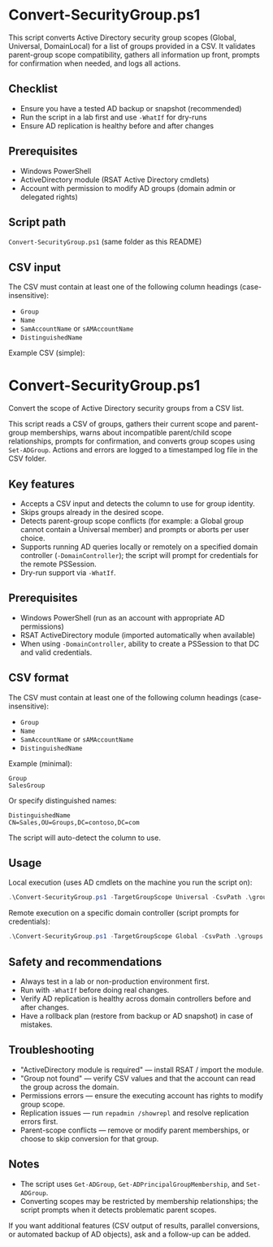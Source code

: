 # Convert-SecurityGroup.ps1

This script converts Active Directory security group scopes (Global, Universal, DomainLocal) for a list of groups provided in a CSV. It validates parent-group scope compatibility, gathers all information up front, prompts for confirmation when needed, and logs all actions.

## Checklist

- Ensure you have a tested AD backup or snapshot (recommended)
- Run the script in a lab first and use `-WhatIf` for dry-runs
- Ensure AD replication is healthy before and after changes

## Prerequisites

- Windows PowerShell
- ActiveDirectory module (RSAT Active Directory cmdlets)
- Account with permission to modify AD groups (domain admin or delegated rights)

## Script path

`Convert-SecurityGroup.ps1` (same folder as this README)

## CSV input


The CSV must contain at least one of the following column headings (case-insensitive):

- `Group`
- `Name`
- `SamAccountName` or `sAMAccountName`
- `DistinguishedName`

Example CSV (simple):

# Convert-SecurityGroup.ps1

Convert the scope of Active Directory security groups from a CSV list.

This script reads a CSV of groups, gathers their current scope and parent-group memberships, warns about incompatible parent/child scope relationships, prompts for confirmation, and converts group scopes using `Set-ADGroup`. Actions and errors are logged to a timestamped log file in the CSV folder.

## Key features

- Accepts a CSV input and detects the column to use for group identity.
- Skips groups already in the desired scope.
- Detects parent-group scope conflicts (for example: a Global group cannot contain a Universal member) and prompts or aborts per user choice.
- Supports running AD queries locally or remotely on a specified domain controller (`-DomainController`); the script will prompt for credentials for the remote PSSession.
- Dry-run support via `-WhatIf`.

## Prerequisites

- Windows PowerShell (run as an account with appropriate AD permissions)
- RSAT ActiveDirectory module (imported automatically when available)
- When using `-DomainController`, ability to create a PSSession to that DC and valid credentials.

## CSV format

The CSV must contain at least one of the following column headings (case-insensitive):

- `Group`
- `Name`
- `SamAccountName` or `sAMAccountName`
- `DistinguishedName`

Example (minimal):

```csv
Group
SalesGroup
```

Or specify distinguished names:

```csv
DistinguishedName
CN=Sales,OU=Groups,DC=contoso,DC=com
```

The script will auto-detect the column to use.

## Usage

Local execution (uses AD cmdlets on the machine you run the script on):

```powershell
.\Convert-SecurityGroup.ps1 -TargetGroupScope Universal -CsvPath .\groups.csv
```

Remote execution on a specific domain controller (script prompts for credentials):

```powershell
.\Convert-SecurityGroup.ps1 -TargetGroupScope Global -CsvPath .\groups.csv -DomainController dc01.corp.contoso.com
```


## Safety and recommendations

- Always test in a lab or non-production environment first.
- Run with `-WhatIf` before doing real changes.
- Verify AD replication is healthy across domain controllers before and after changes.
- Have a rollback plan (restore from backup or AD snapshot) in case of mistakes.


## Troubleshooting

- "ActiveDirectory module is required" — install RSAT / import the module.
- "Group not found" — verify CSV values and that the account can read the group across the domain.
- Permissions errors — ensure the executing account has rights to modify group scope.
- Replication issues — run `repadmin /showrepl` and resolve replication errors first.
- Parent-scope conflicts — remove or modify parent memberships, or choose to skip conversion for that group.


## Notes

- The script uses `Get-ADGroup`, `Get-ADPrincipalGroupMembership`, and `Set-ADGroup`.
- Converting scopes may be restricted by membership relationships; the script prompts when it detects problematic parent scopes.

If you want additional features (CSV output of results, parallel conversions, or automated backup of AD objects), ask and a follow-up can be added.
